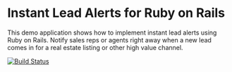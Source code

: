 # Instant Lead Alerts for Ruby on Rails

This demo application shows how to implement instant lead alerts using Ruby on Rails. Notify sales reps or agents right away when a new lead comes in for a real estate listing or other high value channel.

[![Build Status](https://travis-ci.org/TwilioDevEd/lead-alerts-rails.svg?branch=master)](https://travis-ci.org/TwilioDevEd/lead-alerts-rails)
